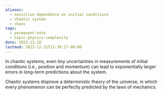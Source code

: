 ```yaml
---
aliases:
  - sensitive dependence on initial conditions
  - chaotic system
  - chaos
tags:
  - permanent-note
  - topic-physics-complexity
date: 2023-12-28
lastmod: 2023-12-31T11:39:17-08:00
---
```

In chaotic systems, even tiny uncertainties in measurements of initial conditions (i.e., position and momentum) can lead to exponentially larger errors in long-term predictions about the system. 

Chaotic systems disprove a deterministic theory of the universe, in which every phenomenon can be perfectly predicted by the laws of mechanics.